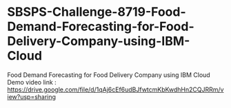 # SBSPS-Challenge-8719-Food-Demand-Forecasting-for-Food-Delivery-Company-using-IBM-Cloud
Food Demand Forecasting for Food Delivery Company using IBM Cloud
Demo video link : https://drive.google.com/file/d/1qAj6cEf6udBJfwtcmKbKwdhHn2CQJRRm/view?usp=sharing
